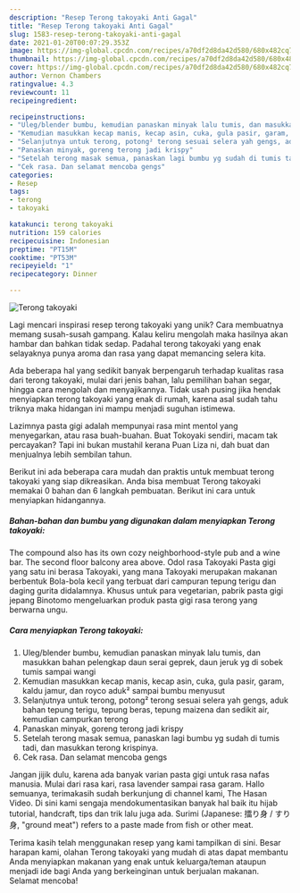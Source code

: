```yaml
---
description: "Resep Terong takoyaki Anti Gagal"
title: "Resep Terong takoyaki Anti Gagal"
slug: 1583-resep-terong-takoyaki-anti-gagal
date: 2021-01-20T00:07:29.353Z
image: https://img-global.cpcdn.com/recipes/a70df2d8da42d580/680x482cq70/terong-takoyaki-foto-resep-utama.jpg
thumbnail: https://img-global.cpcdn.com/recipes/a70df2d8da42d580/680x482cq70/terong-takoyaki-foto-resep-utama.jpg
cover: https://img-global.cpcdn.com/recipes/a70df2d8da42d580/680x482cq70/terong-takoyaki-foto-resep-utama.jpg
author: Vernon Chambers
ratingvalue: 4.3
reviewcount: 11
recipeingredient:

recipeinstructions:
- "Uleg/blender bumbu, kemudian panaskan minyak lalu tumis, dan masukkan bahan pelengkap daun serai geprek, daun jeruk yg di sobek tumis sampai wangi"
- "Kemudian masukkan kecap manis, kecap asin, cuka, gula pasir, garam, kaldu jamur, dan royco aduk² sampai bumbu menyusut"
- "Selanjutnya untuk terong, potong² terong sesuai selera yah gengs, aduk bahan tepung terigu, tepung beras, tepung maizena dan sedikit air, kemudian campurkan terong"
- "Panaskan minyak, goreng terong jadi krispy"
- "Setelah terong masak semua, panaskan lagi bumbu yg sudah di tumis tadi, dan masukkan terong krispinya."
- "Cek rasa. Dan selamat mencoba gengs"
categories:
- Resep
tags:
- terong
- takoyaki

katakunci: terong takoyaki 
nutrition: 159 calories
recipecuisine: Indonesian
preptime: "PT15M"
cooktime: "PT53M"
recipeyield: "1"
recipecategory: Dinner

---
```



![Terong takoyaki](https://img-global.cpcdn.com/recipes/a70df2d8da42d580/680x482cq70/terong-takoyaki-foto-resep-utama.jpg)

Lagi mencari inspirasi resep terong takoyaki yang unik? Cara membuatnya memang susah-susah gampang. Kalau keliru mengolah maka hasilnya akan hambar dan bahkan tidak sedap. Padahal terong takoyaki yang enak selayaknya punya aroma dan rasa yang dapat memancing selera kita.

Ada beberapa hal yang sedikit banyak berpengaruh terhadap kualitas rasa dari terong takoyaki, mulai dari jenis bahan, lalu pemilihan bahan segar, hingga cara mengolah dan menyajikannya. Tidak usah pusing jika hendak menyiapkan terong takoyaki yang enak di rumah, karena asal sudah tahu triknya maka hidangan ini mampu menjadi suguhan istimewa.

Lazimnya pasta gigi adalah mempunyai rasa mint mentol yang menyegarkan, atau rasa buah-buahan. Buat Tokoyaki sendiri, macam tak percayakan? Tapi ini bukan mustahil kerana Puan Liza ni, dah buat dan menjualnya lebih sembilan tahun.


Berikut ini ada beberapa cara mudah dan praktis untuk membuat terong takoyaki yang siap dikreasikan. Anda bisa membuat Terong takoyaki memakai 0 bahan dan 6 langkah pembuatan. Berikut ini cara untuk menyiapkan hidangannya.

<!--inarticleads1-->

##### Bahan-bahan dan bumbu yang digunakan dalam menyiapkan Terong takoyaki:



The compound also has its own cozy neighborhood-style pub and a wine bar. The second floor balcony area above. Odol rasa Takoyaki Pasta gigi yang satu ini berasa Takoyaki, yang mana Takoyaki merupakan makanan berbentuk Bola-bola kecil yang terbuat dari campuran tepung terigu dan daging gurita didalamnya. Khusus untuk para vegetarian, pabrik pasta gigi jepang Binotomo mengeluarkan produk pasta gigi rasa terong yang berwarna ungu. 

<!--inarticleads2-->

##### Cara menyiapkan Terong takoyaki:

1. Uleg/blender bumbu, kemudian panaskan minyak lalu tumis, dan masukkan bahan pelengkap daun serai geprek, daun jeruk yg di sobek tumis sampai wangi
1. Kemudian masukkan kecap manis, kecap asin, cuka, gula pasir, garam, kaldu jamur, dan royco aduk² sampai bumbu menyusut
1. Selanjutnya untuk terong, potong² terong sesuai selera yah gengs, aduk bahan tepung terigu, tepung beras, tepung maizena dan sedikit air, kemudian campurkan terong
1. Panaskan minyak, goreng terong jadi krispy
1. Setelah terong masak semua, panaskan lagi bumbu yg sudah di tumis tadi, dan masukkan terong krispinya.
1. Cek rasa. Dan selamat mencoba gengs


Jangan jijik dulu, karena ada banyak varian pasta gigi untuk rasa nafas manusia. Mulai dari rasa kari, rasa lavender sampai rasa garam. Hallo semuanya, terimakasih sudah berkunjung di channel kami, The Hasan Video. Di sini kami sengaja mendokumentasikan banyak hal baik itu hijab tutorial, handcraft, tips dan trik lalu juga ada. Surimi (Japanese: 擂り身 / すり身, &#34;ground meat&#34;) refers to a paste made from fish or other meat. 

Terima kasih telah menggunakan resep yang kami tampilkan di sini. Besar harapan kami, olahan Terong takoyaki yang mudah di atas dapat membantu Anda menyiapkan makanan yang enak untuk keluarga/teman ataupun menjadi ide bagi Anda yang berkeinginan untuk berjualan makanan. Selamat mencoba!

